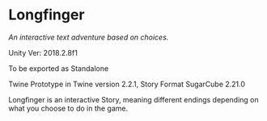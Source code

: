 # Longfinger
*An interactive text adventure based on choices.*


Unity Ver: 2018.2.8f1



To be exported as Standalone



Twine Prototype in Twine version 2.2.1, Story Format SugarCube 2.21.0



Longfinger is an interactive Story, meaning different endings depending on what you choose to do in the game.